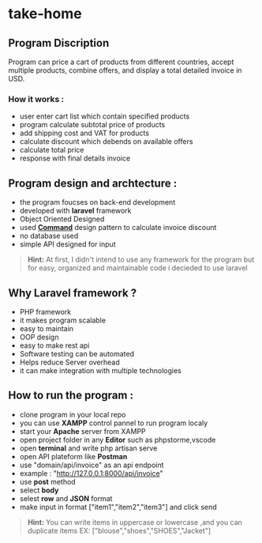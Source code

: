 # take-home

## Program Discription
Program can price a cart of products from different countries, accept multiple products, combine offers, and display a total detailed invoice in USD.

### How it works :
- user enter cart list which contain specified products
- program calculate subtotal price of products
- add shipping cost and VAT for products
- calculate discount which debends on available offers
- calculate total price
- response with final details invoice


## Program design and archtecture :
- the program foucses on back-end development
- developed with **laravel** framework
- Object Oriented Designed
- used [**Command**](https://refactoring.guru/design-patterns/command) design pattern to calculate invoice discount
- no database used
- simple API designed for input

> **Hint:** At first, I didn't intend to use any framework for the program but for easy, organized and maintainable code i decieded to use laravel

## Why Laravel framework ?
- PHP framework
- it makes program scalable
- easy to maintain
- OOP design
- easy to make rest api
- Software testing can be automated
- Helps reduce Server overhead
- it can make integration with multiple technologies


## How to run the program :
- clone program in your local repo
- you can use **XAMPP** control pannel to run program localy
- start your **Apache** server from XAMPP
- open project folder in any **Editor** such as phpstorme,vscode
- open **terminal** and write php artisan serve
- open API plateform like **Postman**
- use "domain/api/invoice" as an api endpoint
- example : "http://127.0.0.1:8000/api/invoice"
- use **post** method
- select **body**
- selest **row** and **JSON** format
- make input in format ["item1","item2","item3"] and click send


> **Hint:** You can write items in uppercase or lowercase ,and you can duplicate items
> EX: ["blouse","shoes","SHOES","Jacket"]
